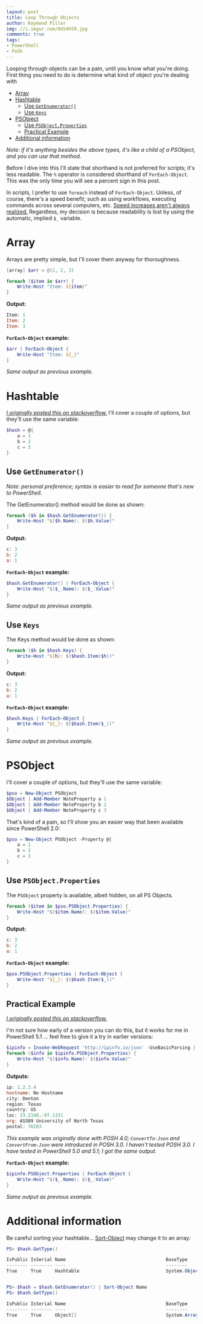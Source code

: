 ```yaml
---
layout: post
title: Loop Through Objects
author: Raymond Piller
img: //i.imgur.com/OGS4h59.jpg
comments: true
tags:
- PowerShell
- PoSh
---
```

Looping through objects can be a pain, until you know what you're doing.
First thing you need to do is determine what kind of object you're dealing with

- [Array](#array)
- [Hashtable](#hashtable)
    - [Use `GetEnumerator()`](#use-getenumerator)
    - [Use `Keys`](#use-keys)
- [PSObject](#psobject)
    - [Use `PSObject.Properties`](#use-psobjectproperties)
    - [Practical Example](#practical-example)
- [Additional information](#additional-information)

*Note: if it's anything besides the above types, it's like a child of a PSObject, and you can use that method.*

Before I dive into this I'll state that shorthand is not preferred for scripts; it's less readable.
The `%` operator is considered shorthand of `ForEach-Object`.
This was the only time you will see a percent sign in this post.

In scripts, I prefer to use `foreach` instead of `ForEach-Object`.
Unless, of course, there's a speed benefit; such as using workflows, executing commands across several computers, etc.
[Speed increases aren't always realized.](https://gist.github.com/VertigoRay/3bb0166d6a877839b420)
Regardless, my decision is because readability is lost by using the automatic, implied `$_` variable.

# Array

Arrays are pretty simple, but I'll cover them anyway for thoroughness.

```powershell
[array] $arr = @(1, 2, 3)

foreach ($item in $arr) {
    Write-Host "Item: ${item}"
}
```

**Output:**

```powershell
Item: 1
Item: 2
Item: 3
```

**`ForEach-Object` example:**

```powershell
$arr | ForEach-Object {
    Write-Host "Item: ${_}"
}
```

*Same output as previous example.*

# Hashtable

[*I originally posted this on stackoverflow.*](https://stackoverflow.com/a/16175967/615422)
I'll cover a couple of options, but they'll use the same variable:

```powershell
$hash = @{
    a = 1
    b = 2
    c = 3
}
```

## Use `GetEnumerator()`

*Note: personal preference; syntax is easier to read for someone that's new to PowerShell.*

The GetEnumerator() method would be done as shown:

```powershell
foreach ($h in $hash.GetEnumerator()) {
    Write-Host "$($h.Name): $($h.Value)"
}
```

**Output:**

```powershell
c: 3
b: 2
a: 1
```

**`ForEach-Object` example:**

```powershell
$hash.GetEnumerator() | ForEach-Object {
    Write-Host "$($_.Name): $($_.Value)"
}
```

*Same output as previous example.*

## Use `Keys`

The Keys method would be done as shown:

```powershell
foreach ($h in $hash.Keys) {
    Write-Host "${h}: $($hash.Item($h))"
}
```

**Output:**

```powershell
c: 3
b: 2
a: 1
```

**`ForEach-Object` example:**

```powershell
$hash.Keys | ForEach-Object {
    Write-Host "${_}: $($hash.Item($_))"
}
```

*Same output as previous example.*

# PSObject

I'll cover a couple of options, but they'll use the same variable:

```powershell
$pso = New-Object PSObject                                       
$Object | Add-Member NoteProperty a 1
$Object | Add-Member NoteProperty b 2
$Object | Add-Member NoteProperty c 3
```

That's kind of a pain, so I'll show you an easier way that been available since PowerShell 2.0:

```powershell
$pso = New-Object PSObject -Property @{
    a = 1
    b = 2
    c = 3
}
```

## Use `PSObject.Properties`

The `PSObject` property is available, albeit hidden, on all PS Objects.

```powershell
foreach ($item in $pso.PSObject.Properties) {
    Write-Host "$($item.Name): $($item.Value)"
}
```

**Output:**

```powershell
c: 3
b: 2
a: 1
```

**`ForEach-Object` example:**

```powershell
$pso.PSObject.Properties | ForEach-Object {
    Write-Host "${_}: $($hash.Item($_))"
}
```

## Practical Example

[*I originally posted this on stackoverflow.*](https://stackoverflow.com/a/33792068/615422)

I'm not sure how early of a version you can do this, but it works for me in PowerShell 5.1 ... feel free to give it a try in earlier versions:

```powershell
$ipinfo = Invoke-WebRequest 'http://ipinfo.io/json' -UseBasicParsing | ConvertFrom-Json
foreach ($info in $ipinfo.PSObject.Properties) {
    Write-Host "$($info.Name): $($info.Value)"
}
```

**Outputs:**

```powershell
ip: 1.2.3.4
hostname: No Hostname
city: Denton
region: Texas
country: US
loc: 33.2148,-97.1331
org: AS589 University of North Texas
postal: 76203
```

*This example was originally done with POSH 4.0; `ConvertTo-Json` and `ConvertFrom-Json` were introduced in POSH 3.0. I haven't tested POSH 3.0. I have tested in PowerShell 5.0 and 5.1; I got the same output.*

**`ForEach-Object` example:**

```powershell
$ipinfo.PSObject.Properties | ForEach-Object {
    Write-Host "$($_.Name): $($_.Value)"
}
```

*Same output as previous example.*

# Additional information

Be careful sorting your hashtable...
[Sort-Object](http://technet.microsoft.com/en-us/library/ee176968) may change it to an array:

```powershell
PS> $hash.GetType()

IsPublic IsSerial Name                                     BaseType
-------- -------- ----                                     --------
True     True     Hashtable                                System.Object


PS> $hash = $hash.GetEnumerator() | Sort-Object Name
PS> $hash.GetType()

IsPublic IsSerial Name                                     BaseType
-------- -------- ----                                     --------
True     True     Object[]                                 System.Array
```